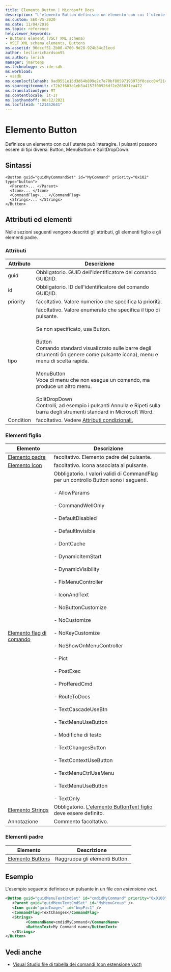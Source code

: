 ```yaml
---
title: Elemento Button | Microsoft Docs
description: "L'elemento Button definisce un elemento con cui l'utente può interagire. I pulsanti possono essere di diversi tipi: Button, MenuButton e SplitDropDown."
ms.custom: SEO-VS-2020
ms.date: 11/04/2016
ms.topic: reference
helpviewer_keywords:
- Buttons element (VSCT XML schema)
- VSCT XML schema elements, Buttons
ms.assetid: 96dccf51-2b00-4700-9d28-924b34c21ecd
author: leslierichardson95
ms.author: lerich
manager: jmartens
ms.technology: vs-ide-sdk
ms.workload:
- vssdk
ms.openlocfilehash: 9ad9551e15d3d64b899e2c7e70bf80597193973f0cecc04f2145cf0ecdc4d1c6
ms.sourcegitcommit: c72b2f603e1eb3a4157f00926df2e263831ea472
ms.translationtype: MT
ms.contentlocale: it-IT
ms.lasthandoff: 08/12/2021
ms.locfileid: "121452641"
---
```

# <a name="button-element"></a>Elemento Button
Definisce un elemento con cui l'utente può interagire. I pulsanti possono essere di tipi diversi: Button, MenuButton e SplitDropDown.

## <a name="syntax"></a>Sintassi

```
<Button guid="guidMyCommandSet" id="MyCommand" priority="0x102" type="button">
  <Parent>... </Parent>
  <Icon>... </Icon>
  <CommandFlag>... </CommandFlag>
  <Strings>... </Strings>
</Button>
```

## <a name="attributes-and-elements"></a>Attributi ed elementi
 Nelle sezioni seguenti vengono descritti gli attributi, gli elementi figlio e gli elementi padre.

### <a name="attributes"></a>Attributi

|Attributo|Descrizione|
|---------------|-----------------|
|guid|Obbligatorio. GUID dell'identificatore del comando GUID/ID.|
|id|Obbligatorio. ID dell'identificatore del comando GUID/ID.|
|priority|facoltativo. Valore numerico che specifica la priorità.|
|tipo|facoltativo. Valore enumerato che specifica il tipo di pulsante.<br /><br /> Se non specificato, usa Button.<br /><br /> Button<br /> Comando standard visualizzato sulle barre degli strumenti (in genere come pulsante icona), menu e menu di scelta rapida.<br /><br /> MenuButton<br /> Voce di menu che non esegue un comando, ma produce un altro menu.<br /><br /> SplitDropDown<br /> Controlli, ad esempio i pulsanti Annulla e Ripeti sulla barra degli strumenti standard in Microsoft Word.|
|Condition|facoltativo. Vedere [Attributi condizionali.](../extensibility/vsct-xml-schema-conditional-attributes.md)|

### <a name="child-elements"></a>Elementi figlio

|Elemento|Descrizione|
|-------------|-----------------|
|[Elemento padre](../extensibility/parent-element.md)|facoltativo. Elemento padre del pulsante.|
|[Elemento Icon](../extensibility/icon-element.md)|facoltativo. Icona associata al pulsante.|
|[Elemento flag di comando](../extensibility/command-flag-element.md)|Obbligatorio. I valori validi di CommandFlag per un controllo Button sono i seguenti.<br /><br /> - AllowParams<br /><br /> - CommandWellOnly<br /><br /> - DefaultDisabled<br /><br /> - DefaultInvisible<br /><br /> - DontCache<br /><br /> - DynamicItemStart<br /><br /> - DynamicVisibility<br /><br /> - FixMenuController<br /><br /> - IconAndText<br /><br /> - NoButtonCustomize<br /><br /> - NoCustomize<br /><br /> - NoKeyCustomize<br /><br /> - NoShowOnMenuController<br /><br /> - Pict<br /><br /> - PostExec<br /><br /> - ProfferedCmd<br /><br /> - RouteToDocs<br /><br /> - TextCascadeUseBtn<br /><br /> - TextMenuUseButton<br /><br /> - Modifiche di testo<br /><br /> - TextChangesButton<br /><br /> - TextContextUseButton<br /><br /> - TextMenuCtrlUseMenu<br /><br /> - TextMenuUseButton<br /><br /> - TextOnly|
|[Elemento Strings](../extensibility/strings-element.md)|Obbligatorio. [L'elemento ButtonText figlio](../extensibility/buttontext-element.md) deve essere definito.|
|Annotazione|Commento facoltativo.|

### <a name="parent-elements"></a>Elementi padre

|Elemento|Descrizione|
|-------------|-----------------|
|[Elemento Buttons](../extensibility/buttons-element.md)|Raggruppa gli elementi Button.|

## <a name="example"></a>Esempio
 L'esempio seguente definisce un pulsante in un file *con estensione vsct.*

 ```xml
<Button guid="guidMenuTextCmdSet" id="cmdidMyCommand" priority="0x0100" type="Button">
    <Parent guid="guidMenuTextCmdSet" id="MyMenuGroup" />
    <Icon guid="guidImages" id="bmpPic1" />
    <CommandFlag>TextChanges</CommandFlag>
    <Strings>
          <CommandName>cmdidMyCommand</CommandName>
          <ButtonText>My Command name</ButtonText>
    </Strings>
</Button>
 ```

## <a name="see-also"></a>Vedi anche
- [Visual Studio file di tabella dei comandi (con estensione vsct)](../extensibility/internals/visual-studio-command-table-dot-vsct-files.md)
